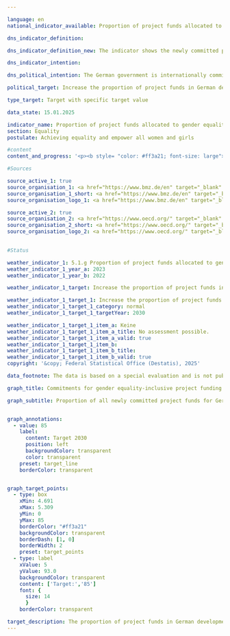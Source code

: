 ```yaml
---

language: en        
national_indicator_available: Proportion of project funds allocated to gender equality in German development cooperation        

dns_indicator_definition:         

dns_indicator_definition_new: The indicator shows the newly committed project funds for German development cooperation projects that take gender equality into account (in %).        

dns_indicator_intention:         

dns_political_intention: The German government is internationally committed to gender equality and works with various partners to achieve this. Equal rights, equal duties, equal opportunities and equal power for women and men are explicit goals of German development policy. In addition to projects whose main objective is gender equality, it is also important to promote large-scale projects, for example for transport infrastructure, social security, health, education, etc., which integrate gender equality aspects as a secondary objective and thus reach the entire population.        

political_target: Increase the proportion of project funds in German development cooperation that address gender equality to at least 85% by 2030        

type_target: Target with specific target value        

data_state: 15.01.2025        

indicator_name: Proportion of project funds allocated to gender equality in German development cooperation        
section: Equality        
postulate: Achieving equality and empower all women and girls        

#content         
content_and_progress: '<p><b style= "color: #ff3a21; font-size: large">5.1.g Proportion of project funds allocated to gender equality in German development cooperation</b><br><br>The promotion of gender equality is an integral part of German development cooperation (DC), implemented through the allocation of project funds specifically aimed at this goal. The proportion of funds allocated to projects in German DC that promote gender equality serves as an indicator of the fulfilment of national and international commitments to gender equality.<br><br>Since 1997, the OECD-DAC gender equality marker (GG marker) has been mandatory to ensure that gender aspects are taken into account in international development cooperation. The GG marker distinguishes between projects marked as GG1&nbsp;and GG2. GG2&nbsp;projects pursue gender equality as their primary objective, with the promotion of gender equality and the fight against gender-based discrimination being core aims of the initiative. Projects marked GG1&nbsp;consider gender aspects as an important but secondary objective. To ensure that gender equity remains relevant in GG1&nbsp;projects, the OECD requires a gender analysis and the presence of at least one relevant output indicator when assigning the GG1&nbsp;marker.<br><br>Both GG1&nbsp;and GG2&nbsp;projects are included in the indicator. While GG2&nbsp;projects have a stronger focus on gender equality, GG1&nbsp;projects often have a broader reach. GG1&nbsp;projects include many large-scale initiatives in areas such as transport infrastructure, social security, health, and education, where gender equality aspects are integrated as a secondary goal to benefit the entire population.<br><br>Between 2019&nbsp;and 2022, the share of newly committed project funds in German DC that took gender equality into account ranged between 40% and 50%. In 2023, this share rose significantly, reaching 73.2%</p>'                

#Sources        

source_active_1: true
source_organisation_1: <a href="https://www.bmz.de/en" target="_blank" onclick="return confirm_alert('the Federal Ministry of Economic Cooperation and Development', 'En')">Federal Ministry of Economic Cooperation and Development</a>
source_organisation_1_short: <a href="https://www.bmz.de/en" target="_blank" onclick="return confirm_alert('the Federal Ministry of Economic Cooperation and Development', 'En')">Federal Ministry of Economic Cooperation and Development</a>
source_organisation_logo_1: <a href="https://www.bmz.de/en" target="_blank" onclick="return confirm_alert('the Federal Ministry of Economic Cooperation and Development', 'En')"><img src="https://dns-indikatoren.de/public/OrgImgEn/bmz.png" alt="Federal Ministry of Economic Cooperation and Development" title=" Click here to visit the homepage of the organizationFederal Ministry of Economic Cooperation and Development" style="height:60px; width:148px; border:transparent"/></a>

source_active_2: true
source_organisation_2: <a href="https://www.oecd.org/" target="_blank" onclick="return confirm_alert('theOrganisation for Economic Co-operation and Development', 'En')">Organisation for Economic Co-operation and Development</a>
source_organisation_2_short: <a href="https://www.oecd.org/" target="_blank" onclick="return confirm_alert('theOrganisation for Economic Co-operation and Development', 'En')">Organisation for Economic Co-operation and Development</a>
source_organisation_logo_2: <a href="https://www.oecd.org/" target="_blank" onclick="return confirm_alert('theOrganisation for Economic Co-operation and Development', 'En')"><img src="https://dns-indikatoren.de/public/OrgImgEn/oecd.png" alt="Organisation for Economic Co-operation and Development" title=" Click here to visit the homepage of the organizationOrganisation for Economic Co-operation and Development" style="height:60px; width:148px; border:transparent"/></a>
        

#Status        

weather_indicator_1: 5.1.g Proportion of project funds allocated to gender equality in German development cooperation
weather_indicator_1_year_a: 2023
weather_indicator_1_year_b: 2022

weather_indicator_1_target: Increase the proportion of project funds in German development cooperation that address gender equality to at least 85 per cent by 2030

weather_indicator_1_target_1: Increase the proportion of project funds in German development cooperation that take gender equality into account to at least 85% by 2030
weather_indicator_1_target_1_category: normal
weather_indicator_1_target_1_targetYear: 2030

weather_indicator_1_target_1_item_a: Keine
weather_indicator_1_target_1_item_a_title: No assessment possible.
weather_indicator_1_target_1_item_a_valid: true
weather_indicator_1_target_1_item_b: 
weather_indicator_1_target_1_item_b_title: 
weather_indicator_1_target_1_item_b_valid: true        
copyright: '&copy; Federal Statistical Office (Destatis), 2025'        

data_footnote: The data is based on a special evaluation and is not publicly available.        

graph_title: Commitments for gender equality-inclusive project funding in German development assistance        

graph_subtitle: Proportion of all newly committed project funds for German development cooperation projects        


graph_annotations:
  - value: 85
    label:
      content: Target 2030
      position: left
      backgroundColor: transparent
      color: transparent
    preset: target_line
    borderColor: transparent        


graph_target_points:
  - type: box
    xMin: 4.691
    xMax: 5.309
    yMin: 0
    yMax: 85
    borderColor: "#ff3a21"
    backgroundColor: transparent
    borderDash: [1, 0]
    borderWidth: 2
    preset: target_points
  - type: label
    xValue: 5
    yValue: 93.0
    backgroundColor: transparent
    content: ['Target:','85']
    font: {
      size: 14
      }
    borderColor: transparent                        

target_description: The proportion of project funds in German development cooperation addressing gender equality should be increased to at least 85% by 2030&nbsp;(based on newly committed project funds).<br><br>• The current trend is moving in the desired direction. A conclusive assessment of indicator 5.1.g is not possible. Too few data points.<br><br>'        
---
```


